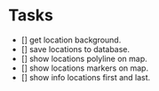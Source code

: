 # Tasks

- [] get location background.
- [] save locations to database.
- [] show locations polyline on map.
- [] show locations markers on map.
- [] show info locations first and last.